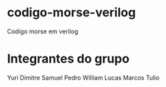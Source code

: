 # codigo-morse-verilog
Codigo morse em verilog

# Integrantes do grupo
Yuri Dimitre
Samuel Pedro
William Lucas
Marcos Tulio
